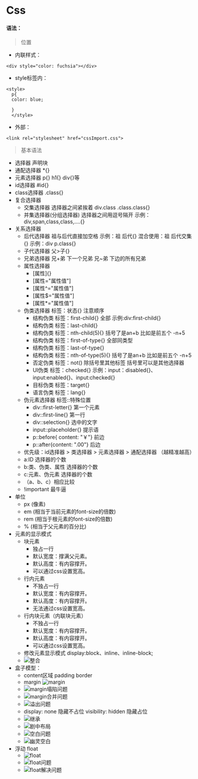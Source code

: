 # Css

#### 语法：

> 位置

- 内联样式：

```
<div style="color: fuchsia"></div>
```

- style标签内：

```
<style>
  p{
  color: blue;
  
  }
  </style>
```

- 外部：

```
<link rel="stylesheet" href="cssImport.css">
```
> 基本语法
- 选择器 声明块
- 通配选择器 *{}
- 元素选择器 p{} h1{} div{}等
- id选择器 #id{}
- class选择器 .class{}
- 复合选择器 
  - 交集选择器 选择器之间紧挨着 div.class .class.class{}
  - 并集选择器(分组选择器) 选择器之间用逗号隔开 示例：div,span,class,class,....{}
- 关系选择器
  - 后代选择器 祖与后代直接加空格 示例：祖 后代{}   混合使用：祖 后代交集{} 示例：div p.class{} 
  - 子代选择器 父>子{}
  - 兄弟选择器 兄+弟 下一个兄弟 兄~弟 下边的所有兄弟
  - 属性选择器 
    - \[属性]{} 
    - \[属性=\"属性值\"]
    - \[属性^=\"属性值\"]
    - \[属性$=\"属性值\"]
    - \[属性*=\"属性值\"]
  - 伪类选择器 标签：状态{} 注意顺序
    - 结构伪类 标签：first-child{} 全部 示例:div:first-child{}
    - 结构伪类 标签：last-child{}
    - 结构伪类 标签：nth-child(5){} 括号了是an+b 比如是前五个 -n+5
    - 结构伪类 标签：first-of-type{} 全部同类型
    - 结构伪类 标签：last-of-type{}
    - 结构伪类 标签：nth-of-type(5){} 括号了是an+b 比如是前五个 -n+5
    - 否定伪类 标签：not() 除括号里其他标签 括号里可以是其他选择器
    - UI伪类 标签：checked{} 示例：input：disabled{}、input:enabled{}、input:checked{}
    - 目标伪类 标签：target{}
    - 语言伪类 标签：lang{}
  - 伪元素选择器 标签::特殊位置
    - div::first-letter{} 第一个元素
    - div::first-line{} 第一行
    - div::selection{} 选中的文字
    - input::placeholder{} 提示语
    - p::before{ content: "￥"} 前边
    - p::after{content: ".00"} 后边
  - 优先级：id选择器 > 类选择器 > 元素选择器 > 通配选择器 （越精准越高）
  - a:ID 选择器的个数
  - b:类、伪类、属性 选择器的个数
  - c:元素、伪元素 选择器的个数
  - （a、b、c）相应比较
  - !important 最牛逼
- 单位
  - px (像素)
  - em (相当于当前元素的font-size的倍数)
  - rem (相当于根元素的font-size的倍数)
  - % (相当于父元素的百分比)
- 元素的显示模式
  - 块元素
    - 独占一行
    - 默认宽度：撑满父元素。
    - 默认高度：有内容撑开。
    - 可以通过css设置宽高。
  - 行内元素
    - 不独占一行
    - 默认宽度：有内容撑开。
    - 默认高度：有内容撑开。
    - 无法通过css设置宽高。
  - 行内块元素（内联块元素）
    - 不独占一行
    - 默认宽度：有内容撑开。
    - 默认高度：有内容撑开。
    - 可以通过css设置宽高。
  - 修改元素显示模式 display:block、inline、inline-block;
  - ![整合](image/block_show.jpg)
- 盒子模型：
  - content区域 padding border
  - margin ![margin](image/margin.png)
  - ![margin塌陷问题](image/margin塌陷问题.jpg)
  - ![margin合并问题](image/margin合并问题.jpg)
  - ![溢出问题](image/溢出问题.jpg)
  - display: none 隐藏不占位   visibility: hidden 隐藏占位
  - ![继承](image/继承.jpg)
  - ![剧中布局](image/布局小技巧.jpg)
  - ![空白问题](image/行内元素空白问题.png)
  - ![幽灵空白](image/幽灵空白问题.png)
- 浮动 float
  - ![float](image/float.png)
  - ![float问题](image/float问题.png)
  - ![float解决问题](image/float解决方案.png)